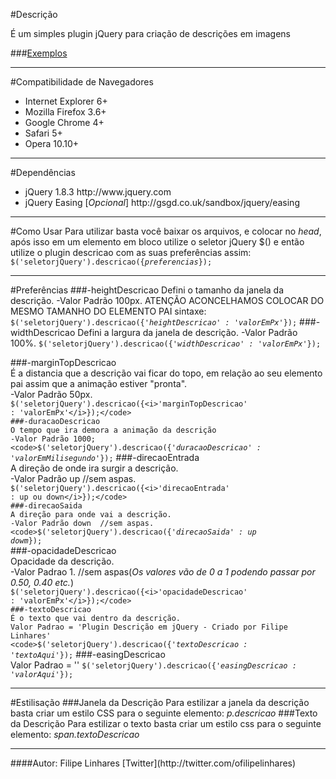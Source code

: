 #Descrição

É um simples plugin jQuery para criação de descrições em imagens

###[Exemplos](http://filipelinhares.github.com/examples/exemplodescrisao/)
<hr>
#Compatibilidade de Navegadores
<ul>
<li>Internet Explorer 6+</li>
<li>Mozilla Firefox 3.6+</li>
<li>Google Chrome 4+</li>
<li>Safari 5+</li>
<li>Opera 10.10+</li>
</ul>
<hr>
#Dependências
<ul>
<li>jQuery 1.8.3 http://www.jquery.com</li>
<li>jQuery Easing [<i>Opcional</i>] http://gsgd.co.uk/sandbox/jquery/easing</li>
</ul>
<hr>
#Como Usar
Para utilizar basta você baixar os arquivos, e colocar no <i>head</i>, após isso em um elemento em bloco utilize o seletor jQuery <span class="italico">$()</span> e então utilize o plugin <span class="italico">descricao</span> com as suas preferências assim:
<code>  
$('seletorjQuery').descricao({<i>preferencias</i>});</code>
<hr>
#Preferências
###-heightDescricao  
Defini o tamanho da janela da descrição.  
-Valor Padrão 100px.  
ATENÇÃO ACONCELHAMOS COLOCAR DO MESMO TAMANHO DO ELEMENTO PAI  
sintaxe:  
<code>$('seletorjQuery').descricao({<i>'heightDescricao' : 'valorEmPx'</i>});</code>
###-widthDescricao
Defini a largura da janela de descrição.  
-Valor Padrão 100%.  
<code>$('seletorjQuery').descricao({<i>'widthDescricao' : 'valorEmPx'</i>});</code>

###-marginTopDescricao  
É a distancia que a descrição vai ficar do topo, em relação ao seu elemento pai assim que a animação estiver "pronta".  
-Valor Padrão 50px.  
<code>$('seletorjQuery').descricao({<i>'marginTopDescricao' : 'valorEmPx'</i>});</code>
###-duracaoDescricao  
O tempo que ira demora a animação da descrição  
-Valor Padrão 1000;  
<code>$('seletorjQuery').descricao({<i>'duracaoDescricao' : 'valorEmMilisegundo'</i>});</code>
###-direcaoEntrada  
A direção de onde ira surgir a descrição.  
-Valor Padrão up  //sem aspas.  
<code>$('seletorjQuery').descricao({<i>'direcaoEntrada' : up ou down</i>});</code>  
###-direcaoSaida  
A direção para onde vai a descrição.  
-Valor Padrão down  //sem aspas.  
<code>$('seletorjQuery').descricao({<i>'direcaoSaida' : up dowm</i>});</code>  
###-opacidadeDescricao  
Opacidade da descrição.  
-Valor Padrao 1. //sem aspas(<i>Os valores vão de 0 a 1 podendo passar por 0.50, 0.40 etc.</i>)  
<code>$('seletorjQuery').descricao({<i>'opacidadeDescricao' : 'valorEmPx'</i>});</code>  
###-textoDescricao  
É o texto que vai dentro da descrição.  
Valor Padrao = 'Plugin Descrição em jQuery - Criado por Filipe Linhares'
<code>$('seletorjQuery').descricao({<i>'textoDescricao : 'textoAqui'</i>});</code>
###-easingDescricao  
Valor Padrao = ''
<code>$('seletorjQuery').descricao({<i>'easingDescricao : 'valorAqui'</i>});</code>  
<hr>
#Estilisação  
###Janela da Descrição  
Para estilizar a janela da descrição basta criar um estilo CSS para o seguinte elemento:  
<i>p.descricao</i>
###Texto da Descrição
Para estilizar o texto basta criar um estilo css para o seguinte elemento:  
<i>span.textoDescricao</i>
<hr>
####Autor: Filipe Linhares  
[Twitter](http://twitter.com/ofilipelinhares)

